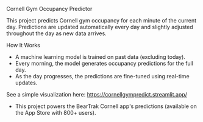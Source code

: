 Cornell Gym Occupancy Predictor

This project predicts Cornell gym occupancy for each minute of the current day.
Predictions are updated automatically every day and slightly adjusted throughout the day as new data arrives.

How It Works
- A machine learning model is trained on past data (excluding today).
- Every morning, the model generates occupancy predictions for the full day.
- As the day progresses, the predictions are fine-tuned using real-time updates.

See a simple visualization here: https://cornellgympredict.streamlit.app/

* This project powers the BearTrak Cornell app's predictions (available on the App Store with 800+ users).
